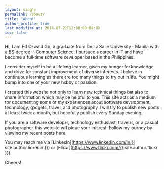 ```yaml
---
layout: single
permalink: /about/
title: "About"
author_profile: true
last_modified_at: 2018-07-22T12:00:00+08:00
toc: false
---
```


Hi, I am Ed Oswald Go, a graduate from De La Salle University - Manila with a BS degree in Computer Science. I pursued a career in IT and have become a full-time software developer based in the Philippines.

I consider myself to be a lifelong learner, given my hunger for knowledge and drive for constant improvement of diverse interests. I believe in continuous learning as there are too many things to try out in life. You might bump into one of your new hobby or passion.

I created this website not only to learn new technical things but also to share information which may be helpful to you. This site acts as a medium for documenting some of my experiences about software development, technology, gadgets, travel, and photography. I will try to publish new posts at least twice a month, but hopefully publish every Sunday evening.

If you are a software developer, technology enthusiast, traveler, or a casual photographer, this website will pique your interest. Follow my journey by viewing my recent posts [here](/blog).

You may reach me via [LinkedIn](https://www.linkedin.com/in/{{ site.author.linkedin }}) or [Flickr](https://www.flickr.com/{{ site.author.flickr }}).

Cheers!
